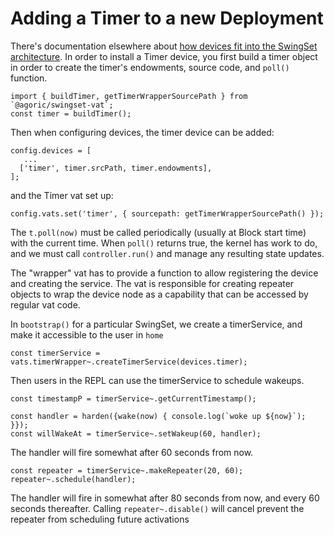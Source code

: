 # Adding a Timer to a new Deployment

There's documentation elsewhere about [how devices fit into the SwingSet
architecture](devices.md). In order to install a Timer device, you first build
a timer object in order to create the timer's endowments, source code, and 
`poll()` function.

```
import { buildTimer, getTimerWrapperSourcePath } from `@agoric/swingset-vat`;
const timer = buildTimer();
```

Then when configuring devices, the timer device can be added:

```
config.devices = [
   ...
  ['timer', timer.srcPath, timer.endowments],
];
```
    
and the Timer vat set up: 
```
config.vats.set('timer', { sourcepath: getTimerWrapperSourcePath() });
```

The `t.poll(now)` must be called periodically (usually at Block start time)
with the current time. When `poll()` returns true, the kernel has work to do, 
and we must call `controller.run()` and manage any resulting state updates.

The "wrapper" vat has to provide a function to allow registering the device
and creating the service. The vat is responsible for creating repeater objects
to wrap the device node as a capability that can be accessed by regular vat
code.

In `bootstrap()` for a particular SwingSet, we create a timerService, and
make it accessible to the user in `home`

```
const timerService = vats.timerWrapper~.createTimerService(devices.timer);
```

Then users in the REPL can use the timerService to schedule wakeups.

```
const timestampP = timerService~.getCurrentTimestamp();

const handler = harden({wake(now) { console.log(`woke up ${now}`); }});
const willWakeAt = timerService~.setWakeup(60, handler);
```

The handler will fire somewhat after 60 seconds from now.

```
const repeater = timerService~.makeRepeater(20, 60);
repeater~.schedule(handler);
```

The handler will fire in somewhat after 80 seconds from now, and every 60
seconds thereafter. Calling `repeater~.disable()` will cancel prevent the repeater
from scheduling future activations
